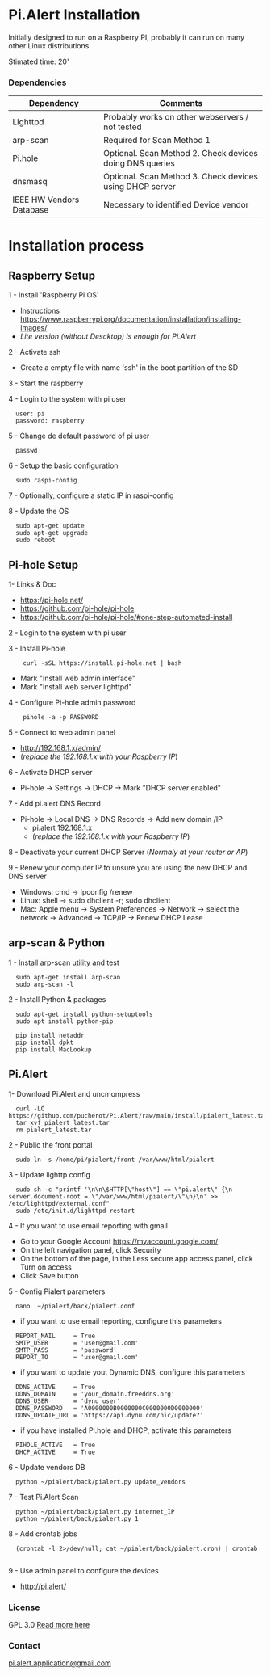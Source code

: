 # Pi.Alert Installation
<!--- --------------------------------------------------------------------- --->
Initially designed to run on a Raspberry PI, probably it can run on many other
Linux distributions.

Stimated time: 20'

### Dependencies
  | Dependency               | Comments                                                 |
  | ------------------------ | -------------------------------------------------------- |
  | Lighttpd                 | Probably works on other webservers / not tested          |
  | arp-scan                 | Required for Scan Method 1                               |
  | Pi.hole                  | Optional. Scan Method 2. Check devices doing DNS queries |
  | dnsmasq                  | Optional. Scan Method 3. Check devices using DHCP server |
  | IEEE HW Vendors Database | Necessary to identified Device vendor                    |

# Installation process
<!--- --------------------------------------------------------------------- --->

## Raspberry Setup
<!--- --------------------------------------------------------------------- --->
1 - Install 'Raspberry Pi OS'
  - Instructions https://www.raspberrypi.org/documentation/installation/installing-images/
  - *Lite version (without Descktop) is enough for Pi.Alert*

2 - Activate ssh
  - Create a empty file with name 'ssh' in the boot partition of the SD

3 - Start the raspberry

4 - Login to the system with pi user
```
  user: pi
  password: raspberry
```

5 - Change de default password of pi user
```
  passwd
```

6 - Setup the basic configuration
```
  sudo raspi-config
```

7 - Optionally, configure a static IP in raspi-config

8 - Update the OS
```
  sudo apt-get update
  sudo apt-get upgrade
  sudo reboot
```

## Pi-hole Setup
<!--- --------------------------------------------------------------------- --->
1- Links & Doc
  - https://pi-hole.net/
  - https://github.com/pi-hole/pi-hole
  - https://github.com/pi-hole/pi-hole/#one-step-automated-install

2 - Login to the system with pi user

3 - Install Pi-hole
```
    curl -sSL https://install.pi-hole.net | bash
```
  - Mark "Install web admin interface"
  - Mark "Install web server lighttpd"

4 - Configure Pi-hole admin password
```
    pihole -a -p PASSWORD
```

5 - Connect to web admin panel
  - http://192.168.1.x/admin/
  - (*replace the 192.168.1.x with your Raspberry IP*)

6 - Activate DHCP server
  - Pi-hole -> Settings -> DHCP -> Mark "DHCP server enabled"

7 - Add pi.alert DNS Record
  - Pi-hole -> Local DNS -> DNS Records -> Add new domain /IP
    - pi.alert    192.168.1.x
    - (*replace the 192.168.1.x with your Raspberry IP*)

8 - Deactivate your current DHCP Server (*Normaly at your router or AP*)

9 - Renew your computer IP to unsure you are using the new DHCP and DNS server
  - Windows: cmd -> ipconfig /renew
  - Linux: shell -> sudo dhclient -r; sudo dhclient
  - Mac: Apple menu -> System Preferences -> Network -> select the network -> Advanced -> TCP/IP -> Renew DHCP Lease

## arp-scan & Python
<!--- --------------------------------------------------------------------- --->
1 - Install arp-scan utility and test
```
  sudo apt-get install arp-scan
  sudo arp-scan -l
```

2 - Install Python & packages
```
  sudo apt-get install python-setuptools
  sudo apt install python-pip

  pip install netaddr
  pip install dpkt
  pip install MacLookup
```


## Pi.Alert
<!--- --------------------------------------------------------------------- --->
1- Download Pi.Alert and uncmompress
```
  curl -LO https://github.com/pucherot/Pi.Alert/raw/main/install/pialert_latest.tar
  tar xvf pialert_latest.tar
  rm pialert_latest.tar
```

2 - Public the front portal
```
  sudo ln -s /home/pi/pialert/front /var/www/html/pialert
```

3 - Update lighttp config
```
  sudo sh -c "printf '\n\n\$HTTP[\"host\"] == \"pi.alert\" {\n  server.document-root = \"/var/www/html/pialert/\"\n}\n' >> /etc/lighttpd/external.conf"
  sudo /etc/init.d/lighttpd restart
```

4 - If you want to use email reporting with gmail
  - Go to your Google Account https://myaccount.google.com/
  - On the left navigation panel, click Security
  - On the bottom of the page, in the Less secure app access panel, click Turn on access
  - Click Save button

5 - Config Pialert parameters
```
  nano  ~/pialert/back/pialert.conf
```
  - if you want to use email reporting, configure this parameters
```
  REPORT_MAIL     = True
  SMTP_USER       = 'user@gmail.com'
  SMTP_PASS       = 'password'
  REPORT_TO       = 'user@gmail.com'
```

  - if you want to update yout Dynamic DNS, configure this parameters
```
  DDNS_ACTIVE     = True
  DDNS_DOMAIN     = 'your_domain.freeddns.org'
  DDNS_USER       = 'dynu_user'
  DDNS_PASSWORD   = 'A0000000B0000000C0000000D0000000'
  DDNS_UPDATE_URL = 'https://api.dynu.com/nic/update?'
```

  - if you have installed Pi.hole and DHCP, activate this parameters
```
  PIHOLE_ACTIVE   = True
  DHCP_ACTIVE     = True
```

6 - Update vendors DB
```
  python ~/pialert/back/pialert.py update_vendors
```

7 - Test Pi.Alert Scan
```
  python ~/pialert/back/pialert.py internet_IP
  python ~/pialert/back/pialert.py 1
```

8 - Add crontab jobs
```
  (crontab -l 2>/dev/null; cat ~/pialert/back/pialert.cron) | crontab -
```

9 - Use admin panel to configure the devices
  - http://pi.alert/

### License
  GPL 3.0
  [Read more here](LICENSE.txt)

### Contact
  pi.alert.application@gmail.com
